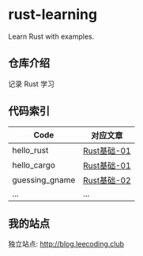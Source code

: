 # rust-learning
Learn Rust with examples.

## 仓库介绍

记录 Rust 学习

## 代码索引

| Code           | 对应文章                                                                                  |
| ---            | ---                                                                                       |
| hello_rust     | [Rust基础-01](https://captainlee1024.gitee.io/blog/2021/01/04/Rust%E5%9F%BA%E7%A1%80-01/) |
| hello_cargo    | [Rust基础-01](https://captainlee1024.gitee.io/blog/2021/01/04/Rust%E5%9F%BA%E7%A1%80-01/) |
| guessing_gname | [Rust基础-02](https://captainlee1024.gitee.io/blog/2021/01/05/Rust%E5%9F%BA%E7%A1%80-02/) |
| ...            | ...                                                                                       |

## 我的站点

独立站点: http://blog.leecoding.club

